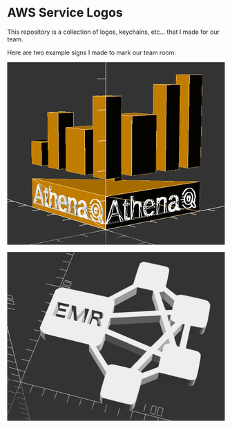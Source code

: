 # AWS Service Logos

This repository is a collection of logos, keychains, etc... that I made for our team.

Here are two example signs I made to mark our team room:

![alt tag](https://github.com/avirtuos/openscad/blob/master/aws/docs/img/ATHENA_LOGO_SCAD.png?raw=true)


![alt tag](https://github.com/avirtuos/openscad/blob/master/aws/docs/img/EMR_LOGO_SCAD.png?raw=true)